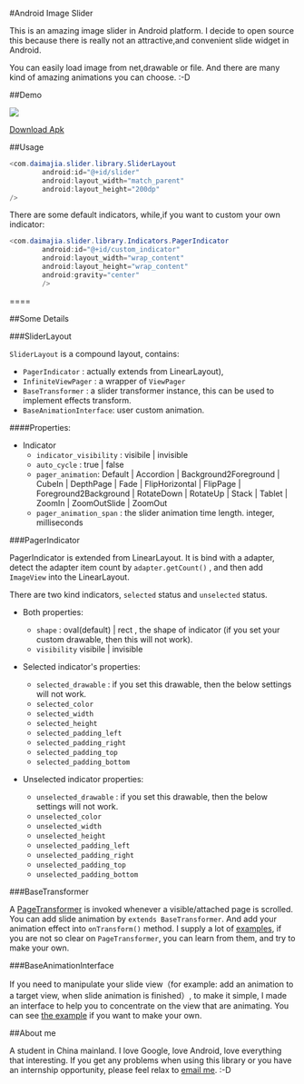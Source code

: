 #Android Image Slider
 
This is an amazing image slider in Android platform. I decide to open source this because there is really not an attractive,and convenient slide widget in Android.
 
You can easily load image from net,drawable or file. And there are many kind of amazing animations you can choose. :-D
 
##Demo
 
![](http://ww3.sinaimg.cn/mw690/610dc034jw1egzor66ojdg20950fknpe.gif)

[Download Apk](http://jmp.sh/K3mBLCy)
 
##Usage
 
```java
<com.daimajia.slider.library.SliderLayout
        android:id="@+id/slider"
        android:layout_width="match_parent"
        android:layout_height="200dp"
/>
```        
 
There are some default indicators, while,if you want to custom your own indicator:
 
```java
<com.daimajia.slider.library.Indicators.PagerIndicator
        android:id="@+id/custom_indicator"
        android:layout_width="wrap_content"
        android:layout_height="wrap_content"
        android:gravity="center"
        />
```
 
====
 
##Some Details
 
###SliderLayout
 
`SliderLayout` is a compound layout, contains:
 
- `PagerIndicator`		:	actually extends from LinearLayout),
- `InfiniteViewPager`  	: 	a wrapper of `ViewPager`
- `BaseTransformer`		: 	a slider transformer instance, this can be used to implement effects transform.
- `BaseAnimationInterface`: user custom animation.
 
####Properties:
 
- Indicator
	- `indicator_visibility` : visibile | invisible
	- `auto_cycle` : true | false
	- `pager_animation`: Default | Accordion | Background2Foreground | CubeIn | DepthPage | Fade | FlipHorizontal | FlipPage | Foreground2Background | RotateDown | RotateUp | Stack | Tablet | ZoomIn | ZoomOutSlide | ZoomOut 
	- `pager_animation_span` : the slider animation time length. integer, milliseconds
 
 
###PagerIndicator
 
PagerIndicator is extended from LinearLayout. It is bind with a adapter, detect the adapter item count by `adapter.getCount()` , and then add `ImageView` into the LinearLayout.
 
There are two kind indicators, `selected` status and `unselected` status.
 
- Both properties:
        
   	- `shape` : oval(default) | rect , the shape of indicator (if you set your custom drawable, then this will not work).
    - `visibility` visibile | invisible
 
- Selected indicator's properties:
	- `selected_drawable` : if you set this drawable, then the below settings will not work.
	- `selected_color`
	- `selected_width`
	- `selected_height`
	- `selected_padding_left`
	- `selected_padding_right`
	- `selected_padding_top`
	- `selected_padding_bottom`
 
- Unselected indicator properties:
	- `unselected_drawable` : if you set this drawable, then the below settings will not work.
	- `unselected_color`	
	- `unselected_width`
	- `unselected_height`
	- `unselected_padding_left`
	- `unselected_padding_right`
	- `unselected_padding_top`
	- `unselected_padding_bottom`
 
###BaseTransformer
 
A [PageTransformer]((http://stuff.mit.edu/afs/sipb/project/android/docs/reference/android/support/v4/view/ViewPager.PageTransformer.html) ) is invoked whenever a visible/attached page is scrolled. You can add slide animation by `extends BaseTransformer`. And add your animation effect into `onTransform()` method. I supply a lot of [examples](./library/src/main/java/com/daimajia/slider/library/Transformers), if you are not so clear on `PageTransformer`, you can learn from them, and try to make your own.
 
###BaseAnimationInterface
 
If you need to manipulate your slide view（for example: add an animation to a target view, when slide animation is finished）, to make it simple, I made an interface to help you to concentrate on the view that are animating. You can see [the example](./library/src/main/java/com/daimajia/slider/library/Animations/DescriptionAnimation.java) if you want to make your own.
 
 
##About me
 
A student in China mainland. I love Google, love Android, love everything that interesting. If you get any problems when using this library or you have an internship opportunity, please feel relax to [email me](mailto:daimajia@gmail.com). :-D